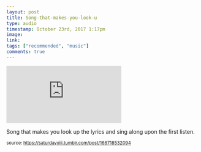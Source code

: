 ```yaml
---
layout: post
title: Song-that-makes-you-look-u
type: audio
timestamp: October 23rd, 2017 1:17pm
image: 
link: 
tags: ["recommended", "music"]
comments: true
---
```

<embed type="audio/mpeg" src="https://bandcamp.com/stream_redirect?enc=mp3-128&amp;track_id=2861756721&amp;ts=1618890940&amp;t=446bc89c61979b040ad147fa62d6702f5e45c846">
       
Song that makes you look up the lyrics and sing along upon the first listen.
 
  
<small>source: https://saturdayxiii.tumblr.com/post/166718532094</small>